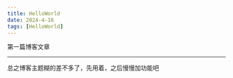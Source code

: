 ```yaml
---
title: HelloWorld
date: 2024-4-16
tags: [HelloWorld]
---
```


第一篇博客文章

---

总之博客主题糊的差不多了，先用着，之后慢慢加功能吧
